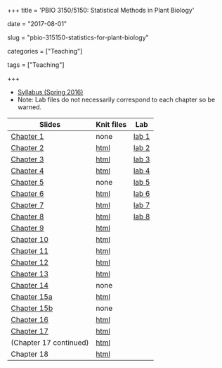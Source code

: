 +++
title = 'PBIO 3150/5150: Statistical Methods in Plant Biology'

date = "2017-08-01"

slug =  "pbio-315150-statistics-for-plant-biology"

categories = ["Teaching"]

tags = ["Teaching"]

+++

- [Syllabus (Spring 2016)](https://aniruhil.org/teaching/pbio/syllabus2016.pdf) 
- Note: Lab files do not necessarily correspond to each chapter so be warned.

| Slides                           | Knit files     | Lab                                |
| -------------------------------- | -------------  | ----------------                   |
| [Chapter 1](https://aniruhil.org/teaching/pbio/slides/ch1.pdf)  | none  | [lab 1](https://aniruhil.org/teaching/pbio/labs/Lab01.html) |
| [Chapter 2](https://aniruhil.org/teaching/pbio/slides/ch2.pdf)  | [html](https://aniruhil.org/teaching/pbio/Chapter02.html) | [lab 2](https://aniruhil.org/teaching/pbio/labs/Lab02.html) |
| [Chapter 3](https://aniruhil.org/teaching/pbio/slides/ch3.pdf)  | [html](https://aniruhil.org/teaching/pbio/Chapter03.html) | [lab 3](https://aniruhil.org/teaching/pbio/labs/Lab03.html) |
| [Chapter 4](https://aniruhil.org/teaching/pbio/slides/ch4.pdf)  | [html](https://aniruhil.org/teaching/pbio/Chapter04.html) | [lab 4](https://aniruhil.org/teaching/pbio/labs/Lab04.html) |
| [Chapter 5](https://aniruhil.org/teaching/pbio/slides/ch5.pdf)  | none | [lab 5](https://aniruhil.org/teaching/pbio/labs/Lab05.html) |
| [Chapter 6](https://aniruhil.org/teaching/pbio/slides/ch6.pdf)  | [html](https://aniruhil.org/teaching/pbio/Chapter06.html) | [lab 6](https://aniruhil.org/teaching/pbio/labs/Lab06.html) |
| [Chapter 7](https://aniruhil.org/teaching/pbio/slides/ch7.pdf)  | [html](https://aniruhil.org/teaching/pbio/Chapter07.html) | [lab 7](https://aniruhil.org/teaching/pbio/labs/Lab07.html) |
| [Chapter 8](https://aniruhil.org/teaching/pbio/slides/ch8.pdf)  | [html](https://aniruhil.org/teaching/pbio/Chapter08.html) | [lab 8](https://aniruhil.org/teaching/pbio/labs/Lab08.html) |
| [Chapter 9](https://aniruhil.org/teaching/pbio/slides/ch9.pdf)  | [html](https://aniruhil.org/teaching/pbio/Chapter09.html) |         |            |
| [Chapter 10](https://aniruhil.org/teaching/pbio/slides/ch10.pdf)  | [html](https://aniruhil.org/teaching/pbio/Chapter10.html)           |            |
| [Chapter 11](https://aniruhil.org/teaching/pbio/slides/ch11.pdf)  | [html](https://aniruhil.org/teaching/pbio/Chapter_11.html)          |            |
| [Chapter 12](https://aniruhil.org/teaching/pbio/slides/ch12.pdf)  | [html](https://aniruhil.org/teaching/pbio/Chapter_12.html)          |            |
| [Chapter 13](https://aniruhil.org/teaching/pbio/slides/ch13.pdf)  | [html](https://aniruhil.org/teaching/pbio/Chapter_13.html)          |            |
| [Chapter 14](https://aniruhil.org/teaching/pbio/slides/ch14.pdf)  | none       |   |
| [Chapter 15a](https://aniruhil.org/teaching/pbio/slides/ch15a.pdf) | [html](https://aniruhil.org/teaching/pbio/Chapter_15_1.html)         |        |
| [Chapter 15b](https://aniruhil.org/teaching/pbio/slides/ch15b.pdf) | none      |
| [Chapter 16](https://aniruhil.org/teaching/pbio/slides/ch16.pdf)   | [html](https://aniruhil.org/teaching/pbio/Chapter_16.html)           |            |
| [Chapter 17](https://aniruhil.org/teaching/pbio/slides/ch17.pdf)   | [html](https://aniruhil.org/teaching/pbio/Linear_Regression_1.html)  |            | 
|  (Chapter 17 continued)    | [html](https://aniruhil.org/teaching/pbio/Linear_Regression_2.html) |    |
| Chapter 18   | [html](https://aniruhil.org/teaching/pbio/Chapter_18.html)  |     |


 

